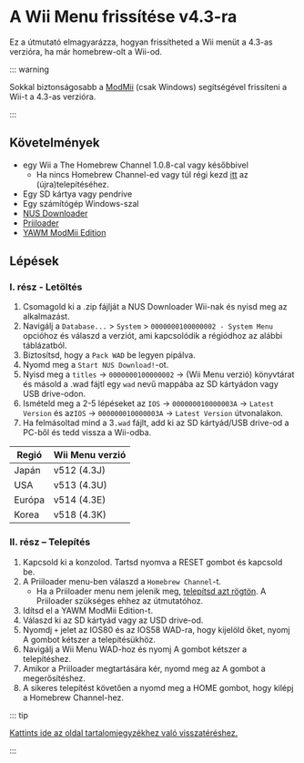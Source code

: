 # A Wii Menu frissítése v4.3-ra

Ez a útmutató elmagyarázza, hogyan frissítheted a Wii menüt a 4.3-as verzióra, ha már homebrew-olt a Wii-od.

::: warning

Sokkal biztonságosabb a [ModMii](modmii) (csak Windows) segítségével frissíteni a Wii-t a 4.3-as verzióra.

:::

## Követelmények

- egy Wii a The Homebrew Channel 1.0.8-cal vagy későbbivel
    - Ha nincs Homebrew Channel-ed vagy túl régi kezd [itt](get-started) az (újra)telepítéséhez.
- Egy SD kártya vagy pendrive
- Egy számítógép Windows-szal
- [NUS Downloader](https://github.com/WiiDatabase/nusdownloader/releases/latest)
- [Priiloader](priiloader)
- [YAWM ModMii Edition](https://oscwii.org/library/app/yawmme)

## Lépések

### I. rész - Letöltés

1. Csomagold ki a .zip fájlját a NUS Downloader Wii-nak és nyisd meg az alkalmazást.
2. Navigálj a `Database...` > `System` > `0000000100000002 - System Menu` opcióhoz és válaszd a verziót, ami kapcsolódik a régiódhoz az alábbi táblázatból.
3. Biztosítsd, hogy a `Pack WAD` be legyen pipálva.
4. Nyomd meg a `Start NUS Download!`-ot.
5. Nyisd meg a `titles` -> `0000000100000002` -> (Wii Menu verzió) könyvtárat és másold a .wad fájtl egy `wad` nevű mappába az SD kártyádon vagy USB drive-odon.
6. Ismételd meg a 2-5 lépéseket az `IOS` -> `000000010000003A` -> `Latest Version` és az`IOS` -> `000000010000003A` -> `Latest Version` útvonalakon.
7. Ha felmásoltad mind a 3`.wad` fájlt, add ki az SD kártyád/USB drive-od a PC-ből és tedd vissza a Wii-odba.

| Regió  | Wii Menu verzió                                |
| ------ | ---------------------------------------------- |
| Japán  | v512 (4.3J) |
| USA    | v513 (4.3U) |
| Európa | v514 (4.3E) |
| Korea  | v518 (4.3K) |

### II. rész – Telepítés

1. Kapcsold ki a konzolod. Tartsd nyomva a RESET gombot és kapcsold be.
2. A Priiloader menu-ben válaszd a `Homebrew Channel`-t.
    - Ha a Priiloader menu nem jelenik meg, [telepítsd azt rögtön](priiloader). A Priiloader szükséges ehhez az útmutatóhoz.
3. Idítsd el a YAWM ModMii Edition-t.
4. Válaszd ki az SD kártyád vagy az USD drive-od.
5. Nyomdj `+` jelet az IOS80 és az IOS58 WAD-ra, hogy kijelöld őket, nyomj A gombot kétszer a telepítésükhöz.
6. Navigálj a Wii Menu WAD-hoz és nyomj A gombot kétszer a telepítéshez.
7. Amikor a Priiloader megtartására kér, nyomd meg az A gombot a megerősítéshez.
8. A sikeres telepítést követően a nyomd meg a HOME gombot, hogy kilépj a Homebrew Channel-hez.

::: tip

[Kattints ide az oldal tartalomjegyzékhez való visszatéréshez.](site-navigation)

:::
